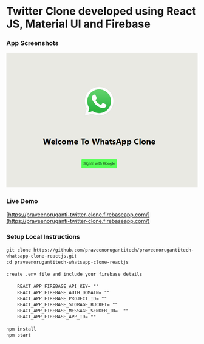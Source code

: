 # Twitter Clone developed using React JS, Material UI and Firebase


### App Screenshots

![screenshot of the app](https://raw.githubusercontent.com/praveenorugantitech/praveenorugantitech-whatsapp-clone-reactjs/master/src/images/screenshot.PNG)


### Live Demo

[https://praveenoruganti-twitter-clone.firebaseapp.com/](https://praveenoruganti-twitter-clone.firebaseapp.com/)


### Setup Local Instructions

```
git clone https://github.com/praveenorugantitech/praveenorugantitech-whatsapp-clone-reactjs.git
cd praveenorugantitech-whatsapp-clone-reactjs

create .env file and include your firebase details

	REACT_APP_FIREBASE_API_KEY= ""
	REACT_APP_FIREBASE_AUTH_DOMAIN= ""
	REACT_APP_FIREBASE_PROJECT_ID= ""
	REACT_APP_FIREBASE_STORAGE_BUCKET= ""
	REACT_APP_FIREBASE_MESSAGE_SENDER_ID=  ""
	REACT_APP_FIREBASE_APP_ID= ""

npm install
npm start

```
